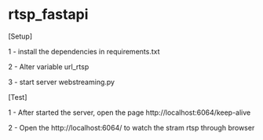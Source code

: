 # rtsp_fastapi

[Setup]

1 - install the dependencies in requirements.txt

2 - Alter variable url_rtsp

3 - start server webstreaming.py

[Test]

1 - After started the server, open the page http://localhost:6064/keep-alive

2 - Open the http://localhost:6064/ to watch the stram rtsp through browser
